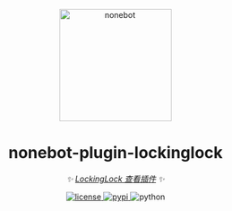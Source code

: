 <!-- markdownlint-disable MD033 MD036 MD041 -->

<p align="center">
  <a href="https://v2.nonebot.dev/"><img src="https://v2.nonebot.dev/logo.png" width="200" height="200" alt="nonebot"></a>
</p>

<div align="center">

# nonebot-plugin-lockinglock

_✨ [LockingLock 查看插件](https://github.com/i2cy/Nonebot-Plugin-LockingLock) ✨_

</div>

<p align="center">
  <a href="https://github.com/i2cy/Nonebot-Plugin-LockingLock/master/LICENSE">
    <img src="https://img.shields.io/github/license/i2cy/Nonebot-Plugin-LockingLock.svg" alt="license">
  </a>
  <a href="https://pypi.python.org/pypi/nonebot-plugin-lockinglock">
    <img src="https://img.shields.io/pypi/v/nonebot-plugin-lockinglock.svg" alt="pypi">
  </a>
  <img src="https://img.shields.io/badge/python-3.7+-blue.svg" alt="python">
</p>